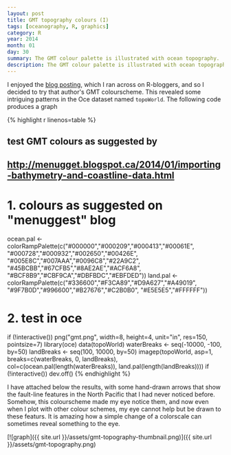 ```yaml
---
layout: post
title: GMT topography colours (I)
tags: [oceanography, R, graphics]
category: R
year: 2014
month: 01
day: 30
summary: The GMT colour palette is illustrated with ocean topography.
description: The GMT colour palette is illustrated with ocean topography.
---
```


I enjoyed the [blog posting](http://menugget.blogspot.ca/2014/01/importing-bathymetry-and-coastline-data.html), which I ran across on R-bloggers, and so I decided to try that author's GMT colourscheme.  This revealed some intriguing patterns in the Oce dataset named ``topoWorld``.  The following code produces a graph


{% highlight r linenos=table %}
## test GMT colours as suggested by
## http://menugget.blogspot.ca/2014/01/importing-bathymetry-and-coastline-data.html

# 1. colours as suggested on "menuggest" blog
ocean.pal <- colorRampPalette(c("#000000","#000209","#000413","#00061E",
                                "#000728","#000932","#002650","#00426E",
                                "#005E8C","#007AAA","#0096C8","#22A9C2",
                                "#45BCBB","#67CFB5","#8AE2AE","#ACF6A8",
                                "#BCF8B9","#CBF9CA","#DBFBDC","#EBFDED"))
land.pal <- colorRampPalette(c("#336600","#F3CA89","#D9A627","#A49019",
                               "#9F7B0D","#996600","#B27676","#C2B0B0",
                               "#E5E5E5","#FFFFFF"))

# 2. test in oce
if (!interactive()) png("gmt.png", width=8, height=4, unit="in", res=150, pointsize=7)
library(oce)
data(topoWorld)
waterBreaks <- seq(-10000, -100, by=50)
landBreaks <- seq(100, 10000, by=50)
imagep(topoWorld, asp=1,
       breaks=c(waterBreaks, 0, landBreaks),
       col=c(ocean.pal(length(waterBreaks)), land.pal(length(landBreaks))))
if (!interactive()) dev.off()
{% endhighlight %}

I have attached below the results, with some hand-drawn arrows that show the fault-line features in the North Pacific that I had never noticed before.  Somehow, this colourscheme made my eye notice them, and now even when I plot with other colour schemes, my eye cannot help but be drawn to these featurs.  It is amazing how a simple change of a colorscale can sometimes reveal something to the eye.

[![graph]({{ site.url }}/assets/gmt-topography-thumbnail.png)]({{ site.url }}/assets/gmt-topography.png)



